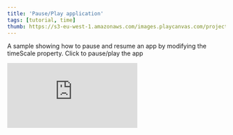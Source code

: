 ```yaml
---
title: 'Pause/Play application'
tags: [tutorial, time]
thumb: https://s3-eu-west-1.amazonaws.com/images.playcanvas.com/projects/12/437707/9D3648-image-75.jpg
---
```

A sample showing how to pause and resume an app by modifying the timeScale property. Click to pause/play the app
<div className="iframe-container">
    <iframe loading="lazy" src="https://playcanv.as/p/sNoeqOZL/" title="Pause/Play application" webkitallowfullscreen="true" mozallowfullscreen="true" allow="autoplay" allowfullscreen="true" allowvr="" scrolling="no" frameborder="0" />
</div>
